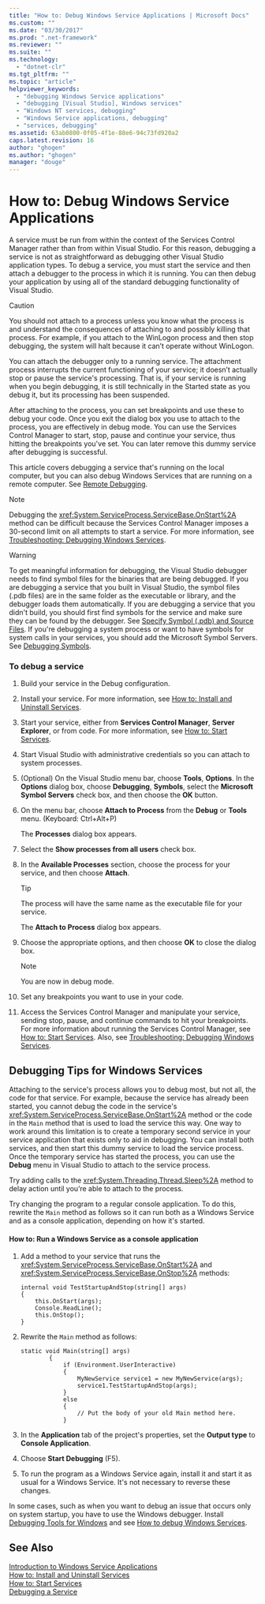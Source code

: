 ```yaml
---
title: "How to: Debug Windows Service Applications | Microsoft Docs"
ms.custom: ""
ms.date: "03/30/2017"
ms.prod: ".net-framework"
ms.reviewer: ""
ms.suite: ""
ms.technology: 
  - "dotnet-clr"
ms.tgt_pltfrm: ""
ms.topic: "article"
helpviewer_keywords: 
  - "debugging Windows Service applications"
  - "debugging [Visual Studio], Windows services"
  - "Windows NT services, debugging"
  - "Windows Service applications, debugging"
  - "services, debugging"
ms.assetid: 63ab0800-0f05-4f1e-88e6-94c73fd920a2
caps.latest.revision: 16
author: "ghogen"
ms.author: "ghogen"
manager: "douge"
---
```

# How to: Debug Windows Service Applications
A service must be run from within the context of the Services Control Manager rather than from within Visual Studio. For this reason, debugging a service is not as straightforward as debugging other Visual Studio application types. To debug a service, you must start the service and then attach a debugger to the process in which it is running. You can then debug your application by using all of the standard debugging functionality of Visual Studio.  
  
> [!CAUTION]
>  You should not attach to a process unless you know what the process is and understand the consequences of attaching to and possibly killing that process. For example, if you attach to the WinLogon process and then stop debugging, the system will halt because it can’t operate without WinLogon.  
  
 You can attach the debugger only to a running service. The attachment process interrupts the current functioning of your service; it doesn’t actually stop or pause the service's processing. That is, if your service is running when you begin debugging, it is still technically in the Started state as you debug it, but its processing has been suspended.  
  
 After attaching to the process, you can set breakpoints and use these to debug your code. Once you exit the dialog box you use to attach to the process, you are effectively in debug mode. You can use the Services Control Manager to start, stop, pause and continue your service, thus hitting the breakpoints you've set. You can later remove this dummy service after debugging is successful.  
  
 This article covers debugging a service that's running on the local computer, but you can also debug Windows Services that are running on a remote computer. See [Remote Debugging](/visualstudio/debugger/debug-installed-app-package).  
  
> [!NOTE]
>  Debugging the <xref:System.ServiceProcess.ServiceBase.OnStart%2A> method can be difficult because the Services Control Manager imposes a 30-second limit on all attempts to start a service. For more information, see [Troubleshooting: Debugging Windows Services](../../../docs/framework/windows-services/troubleshooting-debugging-windows-services.md).  
  
> [!WARNING]
>  To get meaningful information for debugging, the Visual Studio debugger needs to find symbol files for the binaries that are being debugged. If you are debugging a service that you built in Visual Studio, the symbol files (.pdb files) are in the same folder as the executable or library, and the debugger loads them automatically. If you are debugging a service that you didn't build, you should first find symbols for the service and make sure they can be found by the debugger. See [Specify Symbol (.pdb) and Source Files](http://msdn.microsoft.com/library/1105e169-5272-4e7c-b3e7-cda1b7798a6b). If you're debugging a system process or want to have symbols for system calls in your services, you should add the Microsoft Symbol Servers. See [Debugging Symbols](http://msdn.microsoft.com/windows/desktop/ee416588.aspx).  
  
### To debug a service  
  
1.  Build your service in the Debug configuration.  
  
2.  Install your service. For more information, see [How to: Install and Uninstall Services](../../../docs/framework/windows-services/how-to-install-and-uninstall-services.md).  
  
3.  Start your service, either from **Services Control Manager**, **Server Explorer**, or from code. For more information, see [How to: Start Services](../../../docs/framework/windows-services/how-to-start-services.md).  
  
4.  Start Visual Studio with administrative credentials so you can attach to system processes.  
  
5.  (Optional) On the Visual Studio menu bar, choose **Tools**, **Options**. In the **Options** dialog box, choose **Debugging**, **Symbols**, select the **Microsoft Symbol Servers** check box, and then choose the **OK** button.  
  
6.  On the menu bar, choose **Attach to Process** from the **Debug** or **Tools** menu. (Keyboard: Ctrl+Alt+P)  
  
     The **Processes** dialog box appears.  
  
7.  Select the **Show processes from all users** check box.  
  
8.  In the **Available Processes** section, choose the process for your service, and then choose **Attach**.  
  
    > [!TIP]
    >  The process will have the same name as the executable file for your service.  
  
     The **Attach to Process** dialog box appears.  
  
9. Choose the appropriate options, and then choose **OK** to close the dialog box.  
  
    > [!NOTE]
    >  You are now in debug mode.  
  
10. Set any breakpoints you want to use in your code.  
  
11. Access the Services Control Manager and manipulate your service, sending stop, pause, and continue commands to hit your breakpoints. For more information about running the Services Control Manager, see [How to: Start Services](../../../docs/framework/windows-services/how-to-start-services.md). Also, see [Troubleshooting: Debugging Windows Services](../../../docs/framework/windows-services/troubleshooting-debugging-windows-services.md).  
  
## Debugging Tips for Windows Services  
 Attaching to the service's process allows you to debug most, but not all, the code for that service. For example, because the service has already been started, you cannot debug the code in the service's <xref:System.ServiceProcess.ServiceBase.OnStart%2A> method or the code in the `Main` method that is used to load the service this way. One way to work around this limitation is to create a temporary second service in your service application that exists only to aid in debugging. You can install both services, and then start this dummy service to load the service process. Once the temporary service has started the process, you can use the **Debug** menu in Visual Studio to attach to the service process.  
  
 Try adding calls to the <xref:System.Threading.Thread.Sleep%2A> method to delay action until you’re able to attach to the process.  
  
 Try changing the program to a regular console application. To do this, rewrite the `Main` method as follows so it can run both as a Windows Service and as a console application, depending on how it's started.  
  
#### How to: Run a Windows Service as a console application  
  
1.  Add a method to your service that runs the <xref:System.ServiceProcess.ServiceBase.OnStart%2A> and <xref:System.ServiceProcess.ServiceBase.OnStop%2A> methods:  
  
    ```  
    internal void TestStartupAndStop(string[] args)  
    {  
        this.OnStart(args);  
        Console.ReadLine();  
        this.OnStop();  
    }  
    ```  
  
2.  Rewrite the `Main` method as follows:  
  
    ```  
    static void Main(string[] args)  
            {  
                if (Environment.UserInteractive)  
                {  
                    MyNewService service1 = new MyNewService(args);  
                    service1.TestStartupAndStop(args);  
                }  
                else  
                {  
                    // Put the body of your old Main method here.  
                }  
    ```  
  
3.  In the **Application** tab of the project's properties, set the **Output type** to **Console Application**.  
  
4.  Choose **Start Debugging** (F5).  
  
5.  To run the program as a Windows Service again, install it and start it as usual for a Windows Service. It's not necessary to reverse these changes.  
  
 In some cases, such as when you want to debug an issue that occurs only on system startup, you have to use the Windows debugger. Install [Debugging Tools for Windows](http://msdn.microsoft.com/windows/hardware/hh852365) and see [How to debug Windows Services](http://support.microsoft.com/kb/824344).  
  
## See Also  
 [Introduction to Windows Service Applications](../../../docs/framework/windows-services/introduction-to-windows-service-applications.md)   
 [How to: Install and Uninstall Services](../../../docs/framework/windows-services/how-to-install-and-uninstall-services.md)   
 [How to: Start Services](../../../docs/framework/windows-services/how-to-start-services.md)   
 [Debugging a Service](http://msdn.microsoft.com/library/windows/desktop/ms682546.aspx)